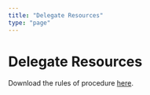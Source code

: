 ```yaml
---
title: "Delegate Resources"
type: "page"
---
```


# Delegate Resources

Download the rules of procedure [here](/doc/rules-of-procedure.pdf).